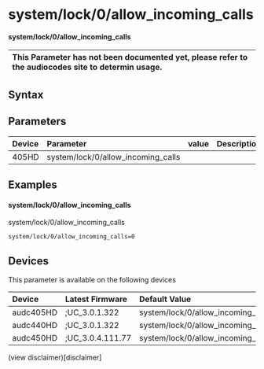 ﻿---
description: system/lock/0/allow_incoming_calls
search: false
---

# system/lock/0/allow_incoming_calls

#### system/lock/0/allow_incoming_calls


| This Parameter has not been documented yet, please refer to the audiocodes site to determin usage.  | 
| :--- |

## Syntax

## Parameters
|Device|Parameter|value|Description|
|:---|:---|:---|:---|
| 405HD | system/lock/0/allow_incoming_calls |  |  |

## Examples
#### system/lock/0/allow_incoming_calls

system/lock/0/allow_incoming_calls

```
system/lock/0/allow_incoming_calls=0
```

## Devices
This parameter is available on the following devices

| Device | Latest Firmware | Default Value |
|:---|:---|:---|
| audc405HD | ;UC_3.0.1.322 | system/lock/0/allow_incoming_calls=0 
| audc440HD | ;UC_3.0.1.322 | system/lock/0/allow_incoming_calls=0 
| audc450HD | ;UC_3.0.4.111.77 | system/lock/0/allow_incoming_calls=0 

(view disclaimer)[disclaimer]
